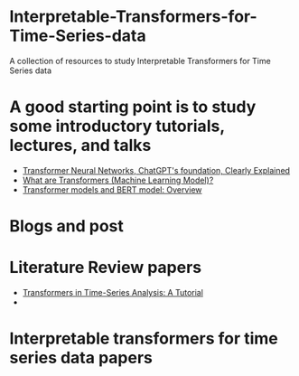 # Interpretable-Transformers-for-Time-Series-data
A collection of resources to study Interpretable Transformers for Time Series data

# A good starting point is to study some introductory tutorials, lectures, and talks

- [Transformer Neural Networks, ChatGPT's foundation, Clearly Explained]([https://youtu.be/zxQyTK8quyY?t=2](https://youtu.be/zxQyTK8quyY?t=2)https://youtu.be/zxQyTK8quyY?t=2)
- [What are Transformers (Machine Learning Model)?](https://www.youtube.com/watch?v=ZXiruGOCn9s&pp=ygUndHJhbnNmb3JtZXJzIG1hY2hpbmUgbGVhcm5pbmcgZXhwbGFpbmVk)
- [Transformer models and BERT model: Overview](https://youtu.be/t45S_MwAcOw?t=35)
  

# Blogs and post

# Literature Review papers
- [Transformers in Time-Series Analysis: A Tutorial](https://arxiv.org/pdf/2205.01138.pdf)
- 
# Interpretable transformers for time series data papers


